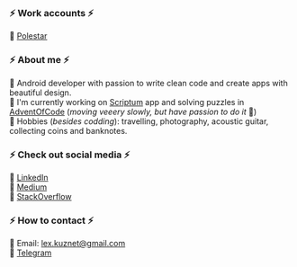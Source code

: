 ### ⚡ Work accounts ⚡

🔸 [Polestar](https://github.com/akuznetss)

### ⚡ About me ⚡

📍 Android developer with passion to write clean code and create apps with beautiful design.\
📍 I'm currently working on [Scriptum](https://play.google.com/store/apps/details?id=sgtmelon.scriptum) app and solving puzzles in [AdventOfCode](https://github.com/SerjantArbuz/AdventOfCode) (_moving veeery slowly, but have passion to do it_ 🐢)\
📍 Hobbies (_besides codding_): travelling, photography, acoustic guitar, collecting coins and banknotes.

### ⚡ Check out social media ⚡

🔸 [LinkedIn](https://www.linkedin.com/in/lexandroid/)\
🔸 [Medium](https://medium.com/@serjantarbuz)\
🔸 [StackOverflow](https://stackoverflow.com/users/7699617/serjantarbuz)

### ⚡ How to contact ⚡

🔸 Email: lex.kuznet@gmail.com\
🔸 [Telegram](https://t.me/SerjantArbuz)
